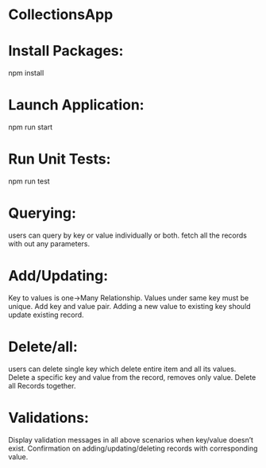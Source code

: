 # CollectionsApp


# Install Packages:
npm install
# Launch Application:
npm run start
# Run Unit Tests:
npm run test

# Querying: 
users can query by key or value individually or both.
fetch all the records with out any parameters.
# Add/Updating:
Key to values is one->Many Relationship. Values under same key must be unique.
Add key and value pair. Adding a new value to existing key should update existing record.
# Delete/all: 
users can delete single key which delete entire item and all its values.
Delete a specific key and value from the record, removes only value. Delete all Records together.
# Validations:
Display validation messages in all above scenarios when key/value doesn’t exist.
Confirmation on adding/updating/deleting records with corresponding value.
